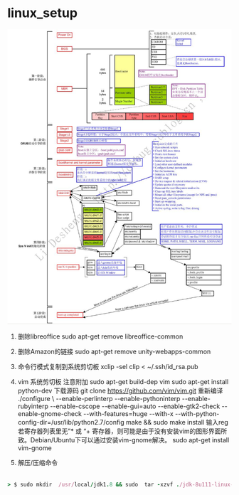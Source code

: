 # linux_setup
![image](https://github.com/hejie/linux_setup/raw/master/pics/setup.jpg)

1. 删除libreoffice
sudo apt-get remove libreoffice-common

2. 删除Amazon的链接
sudo apt-get remove unity-webapps-common

3. 命令行模式复制到系统剪切板
xclip -sel clip < ~/.ssh/id_rsa.pub

4. vim 系统剪切板
注意附加
sudo apt-get build-dep vim
sudo apt-get install python-dev
下载源码
git clone https://github.com/vim/vim.git
重新编译
./configure \ --enable-perlinterp --enable-pythoninterp --enable-rubyinterp --enable-cscope --enable-gui=auto --enable-gtk2-check --enable-gnome-check --with-features=huge --with-x --with-python-config-dir=/usr/lib/python2.7/config
make && sudo make install
输入reg 若寄存器列表里无”* 或 “+ 寄存器，则可能是由于没有安装vim的图形界面所致。Debian/Ubuntu下可以通过安装vim-gnome解决。
sudo apt-get install vim-gnome

5. 解压/压缩命令
```ruby

> $ sudo mkdir  /usr/local/jdk1.8 && sudo  tar -xzvf ./jdk-8u111-linux-x64.tar.gz -C /usr/local/jdk1.8 --strip-components 1

```


